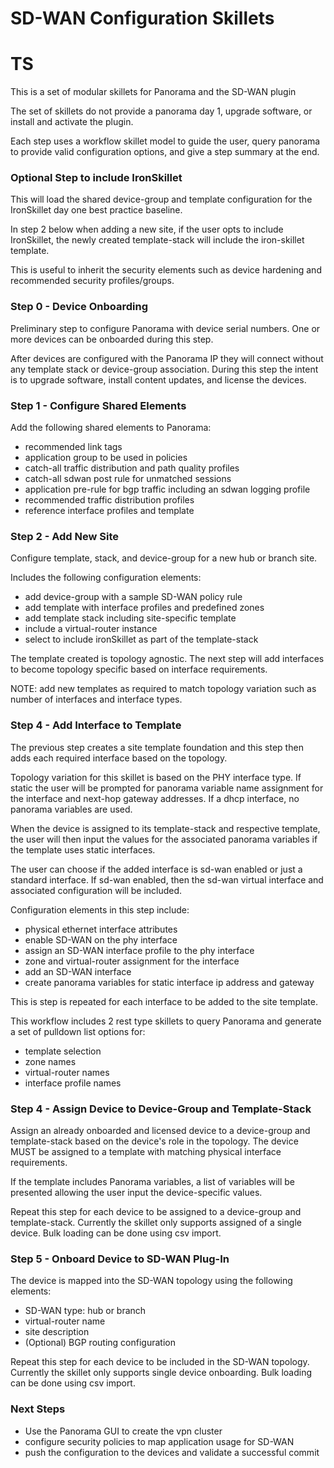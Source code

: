 # SD-WAN Configuration Skillets
# TS

This is a set of modular skillets for Panorama and the SD-WAN plugin

The set of skillets do not provide a panorama day 1, upgrade software, 
or install and activate the plugin.

Each step uses a workflow skillet model to guide the user, query panorama
to provide valid configuration options, and give a step summary at the end.

### Optional Step to include IronSkillet

This will load the shared device-group and template configuration for the
IronSkillet day one best practice baseline.

In step 2 below when adding a new site, if the user opts to include
IronSkillet, the newly created template-stack will include the
iron-skillet template.

This is useful to inherit the security elements such as device hardening
and recommended security profiles/groups.

### Step 0 - Device Onboarding

Preliminary step to configure Panorama with device serial numbers. One or more
devices can be onboarded during this step.

After devices are configured with the Panorama IP they will connect without
any template stack or device-group association. During this step the intent
is to upgrade software, install content updates, and license the devices.

### Step 1 - Configure Shared Elements

Add the following shared elements to Panorama:

* recommended link tags
* application group to be used in policies
* catch-all traffic distribution and path quality profiles
* catch-all sdwan post rule for unmatched sessions
* application pre-rule for bgp traffic including an sdwan logging profile
* recommended traffic distribution profiles
* reference interface profiles and template

### Step 2 - Add New Site

Configure template, stack, and device-group for a new hub or branch site.

Includes the following configuration elements:

* add device-group with a sample SD-WAN policy rule
* add template with interface profiles and predefined zones
* add template stack including site-specific template
* include a virtual-router instance
* select to include ironSkillet as part of the template-stack

The template created is topology agnostic. The next step will add interfaces
to become topology specific based on interface requirements.

NOTE: add new templates as required to match topology variation such as
number of interfaces and interface types.

### Step 4 - Add Interface to Template

The previous step creates a site template foundation and this step then adds
each required interface based on the topology.

Topology variation for this skillet is based on the PHY interface type.
If static the user will be prompted for panorama variable name assignment for the
interface and next-hop gateway addresses. If a dhcp interface, no panorama
variables are used.

When the device is assigned to its template-stack and respective template,
the user will then input the values for the associated panorama variables 
if the template uses static interfaces.

The user can choose if the added interface is sd-wan enabled or just a
standard interface. If sd-wan enabled, then the sd-wan virtual interface
and associated configuration will be included.

Configuration elements in this step include:

* physical ethernet interface attributes
* enable SD-WAN on the phy interface
* assign an SD-WAN interface profile to the phy interface
* zone and virtual-router assignment for the interface
* add an SD-WAN interface
* create panorama variables for static interface ip address and gateway

This is step is repeated for each interface to be added to the site template.

This workflow includes 2 rest type skillets to query Panorama and generate
a set of pulldown list options for:

* template selection
* zone names
* virtual-router names
* interface profile names

### Step 4 - Assign Device to Device-Group and Template-Stack

Assign an already onboarded and licensed device to a device-group and 
template-stack based on the device's role in the topology. The device MUST
be assigned to a template with matching physical interface requirements.

If the template includes Panorama variables, a list of variables will be
presented allowing the user input the device-specific values.

Repeat this step for each device to be assigned to a device-group and
template-stack. Currently the skillet only supports assigned of a single
device. Bulk loading can be done using csv import.

### Step 5 - Onboard Device to SD-WAN Plug-In

The device is mapped into the SD-WAN topology using the following elements:

* SD-WAN type: hub or branch
* virtual-router name
* site description
* (Optional) BGP routing configuration

Repeat this step for each device to be included in the SD-WAN topology.
Currently the skillet only supports single device onboarding. Bulk loading
can be done using csv import.

### Next Steps

* Use the Panorama GUI to create the vpn cluster
* configure security policies to map application usage for SD-WAN
* push the configuration to the devices and validate a successful commit
